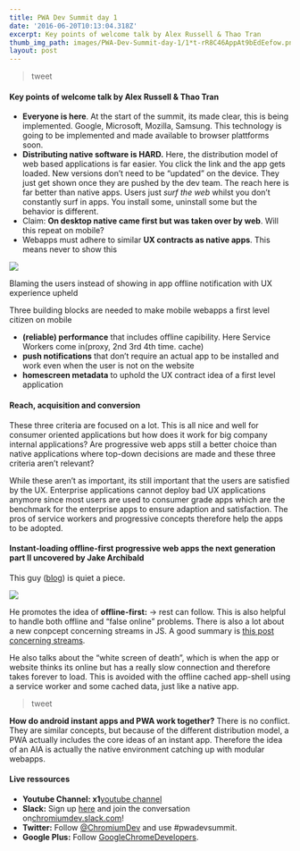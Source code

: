 ```yaml
---
title: PWA Dev Summit day 1
date: '2016-06-20T10:13:04.318Z'
excerpt: Key points of welcome talk by Alex Russell & Thao Tran
thumb_img_path: images/PWA-Dev-Summit-day-1/1*t-rR8C46AppAt9bEdEefow.png
layout: post
---
```

<blockquote class="twitter-tweet">tweet<a href="https://twitter.com/koenkivits/status/744826010118553600"></a></blockquote><script async="" src="https://platform.twitter.com/widgets.js" charset="utf-8"></script>

#### Key points of welcome talk by Alex Russell & Thao Tran

*   **Everyone is here**. At the start of the summit, its made clear, this is being implemented. Google, Microsoft, Mozilla, Samsung. This technology is going to be implemented and made available to browser plattforms soon.
*   **Distributing native software is HARD.** Here, the distribution model of web based applications is far easier. You click the link and the app gets loaded. New versions don’t need to be “updated” on the device. They just get shown once they are pushed by the dev team. The reach here is far better than native apps. Users just *surf the web* whilst you don’t constantly surf in apps. You install some, uninstall some but the behavior is different.
*   Claim: **On desktop native came first but was taken over by web**. Will this repeat on mobile?
*   Webapps must adhere to similar **UX contracts as native apps**. This means never to show this

![](/images/PWA-Dev-Summit-day-1/1*t-rR8C46AppAt9bEdEefow.png)

<figcaption>Blaming the users instead of showing in app offline notification with UX experience upheld</figcaption>

Three building blocks are needed to make mobile webapps a first level citizen on mobile

*   **(reliable) performance** that includes offline capibility. Here Service Workers come in(proxy, 2nd 3rd 4th time. cache)
*   **push notifications** that don’t require an actual app to be installed and work even when the user is not on the website
*   **homescreen metadata** to uphold the UX contract idea of a first level application

#### Reach, acquisition and conversion

These three criteria are focused on a lot. This is all nice and well for consumer oriented applications but how does it work for big company internal applications? Are progressive web apps still a better choice than native applications where top-down decisions are made and these three criteria aren’t relevant?

While these aren’t as important, its still important that the users are satisfied by the UX. Enterprise applications cannot deploy bad UX applications anymore since most users are used to consumer grade apps which are the benchmark for the enterprise apps to ensure adaption and satisfaction. The pros of service workers and progressive concepts therefore help the apps to be adopted.

#### Instant-loading offline-first progressive web apps the next generation part II uncovered by Jake Archibald

This guy ([blog](https://jakearchibald.com/)) is quiet a piece.

![](/images/PWA-Dev-Summit-day-1/1*co6T5h0dqk9IPBw4atxORw.png)

He promotes the idea of **offline-first:** → rest can follow. This is also helpful to handle both offline and “false online” problems. There is also a lot about a new conpcept concerning streams in JS. A good summary is [this post concerning streams](https://jakearchibald.com/2016/streams-ftw/).

He also talks about the “white screen of death”, which is when the app or website thinks its online but has a really slow connection and therefore takes forever to load. This is avoided with the offline cached app-shell using a service worker and some cached data, just like a native app.

<blockquote class="twitter-tweet">tweet<a href="https://twitter.com/rcanu/status/744830326506037248"></a></blockquote><script async="" src="https://platform.twitter.com/widgets.js" charset="utf-8"></script>

**How do android instant apps and PWA work together?** There is no conflict. They are similar concepts, but because of the different distribution model, a PWA actually includes the core ideas of an instant app. Therefore the idea of an AIA is actually the native environment catching up with modular webapps.

#### Live ressources

*   **Youtube Channel: x1**[youtube channel](https://www.youtube.com/user/ChromeDevelopers)
*   **Slack:** Sign up [here](https://www.google.com/appserve/mkt/p/J94GxHDPW8rcIQv_n0PYJ1aveeWUn8HsWWPCkZjsNAr4DSTtcGw=) and join the conversation on[chromiumdev.slack.com](http://chromiumdev.slack.com/)!
*   **Twitter:** Follow [@ChromiumDev](https://www.google.com/appserve/mkt/p/Pa8w1J-RANFRffjcVWusPk__fc1O5PwOLA0ZxVC21GLPTYKGFPpPwpTqz9Xn8dcl) and use #pwadevsummit.
*   **Google Plus:** Follow [GoogleChromeDevelopers](https://www.google.com/appserve/mkt/p/Y3FC6_s4yCKMzhlYG2C5rG_wq_3gzqldUMUQFIG7HO0snQ90Ylp6pOraBAPE0-YcaCSTt8TtYsGh7gWmpIKVCD9A_f0OyA==).
